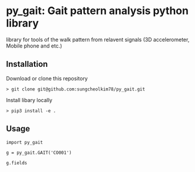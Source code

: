 # py_gait: Gait pattern analysis python library

library for tools of the walk pattern from relavent signals (3D accelerometer, Mobile phone and etc.)

## Installation

Download or clone this repository

```{bash}
> git clone git@github.com:sungcheolkim78/py_gait.git
```

Install libary locally

```{bash}
> pip3 install -e .
```

## Usage

```{python}
import py_gait

g = py_gait.GAIT('CO001')

g.fields
```

